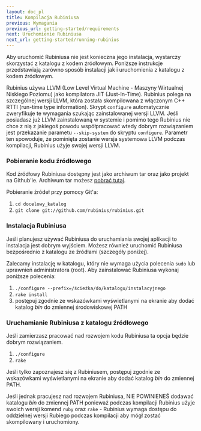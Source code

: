 ```yaml
---
layout: doc_pl
title: Kompilacja Rubiniusa
previous: Wymagania
previous_url: getting-started/requirements
next: Uruchomienie Rubiniusa
next_url: getting-started/running-rubinius
---
```


Aby uruchomić Rubiniusa nie jest konieczna jego instalacja, wystarczy
skorzystać z katalogu z kodem źródłowym. Poniższe instrukcje
przedstawiają zarówno sposób instalacji jak i uruchomienia z katalogu
z kodem źródłowym.

Rubinius używa LLVM (Low Level Virtual Machine - Maszyny Wirtualnej
Niskiego Poziomu) jako kompilatora JIT (Just-In-Time). Rubinius polega
na szczególnej wersji LLVM, która została skompilowana z włączonym C++ RTTI
(run-time type information).  Skrypt `configure` automatycznie
zweryfikuje te wymagania szukając zainstalowanej wersji LLVM. Jeśli
posiadasz już LLVM zainstalowaną w systemie i pomimo tego Rubinius nie
chce z nią z jakiegoś powodu współpracować wtedy dobrym rozwiązaniem
jest przekazanie parametu `--skip-system` do skryptu
`configure`. Parametr ten spowoduje, że pominięta zostanie wersja
systemowa LLVM podczas kompilacji, Rubinius użyje swojej wersji LLVM.

### Pobieranie kodu źródłowego

Kod źródłowy Rubiniusa dostępny jest jako archiwum tar oraz jako
projekt na Github'ie. Archiwum tar możesz [pobrać
tutaj](https://github.com/rubinius/rubinius/tarball/master).

Pobieranie źródeł przy pomocy Git'a:

  1. `cd docelowy_katalog`
  2. `git clone git://github.com/rubinius/rubinius.git`


### Instalacja Rubiniusa

Jeśli planujesz używać Rubiniusa do uruchamiania swojej aplikacji to
instalacja jest dobrym wyjściem. Możesz również uruchomić Rubiniusa
bezpośrednio z katalogu ze źródłami (szczegóły poniżej).

Zalecamy instalację w katalogu, który nie wymaga użycia polecenia
`sudo` lub uprawnień administratora (root). Aby zainstalować Rubiniusa
wykonaj poniższe polecenia:

  1. `./configure --prefix=/ścieżka/do/katalogu/instalacyjnego`
  2. `rake install`
  3. postępuj zgodnie ze wskazówkami wyświetlanymi na ekranie aby dodać katalog _bin_
  do zmiennej środowiskowej PATH


### Uruchamianie Rubiniusa z katalogu źródłowego

Jeśli zamierzasz pracować nad rozwojem kodu Rubiniusa ta opcja będzie
dobrym rozwiązaniem.

  1. `./configure`
  2. `rake`

Jeśli tylko zapoznajesz się z Rubiniusem, postępuj zgodnie ze
wskazówkami wyświetlanymi na ekranie aby dodać katalog _bin_ do zmiennej PATH.

Jeśli jednak pracujesz nad rozwojem Rubiniusa, NIE POWINIENEŚ dodawać
katalogu _bin_ do zmiennej PATH ponieważ podczas kompilacji Rubinius
użyje swoich wersji komend `ruby` oraz `rake` - Rubinius wymaga
dostępu do oddzielnej wersji Rubiego podczas kompilacji aby mógł
zostać skompilowany i uruchomiony.
